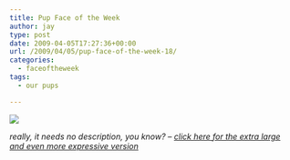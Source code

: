 ```yaml
---
title: Pup Face of the Week
author: jay
type: post
date: 2009-04-05T17:27:36+00:00
url: /2009/04/05/pup-face-of-the-week-18/
categories:
  - faceoftheweek
tags:
  - our pups

---
```

![][1]

_really, it needs no description, you know? &#8211; [click here for the extra large and even more expressive version][2]_

 [1]: https://photos.smugmug.com/photos/505843192_ywNX7-M.jpg
 [2]: http://photos.rambleon.org/gallery/7799105_M5vaB/1/#505843192_ywNX7-A-LB